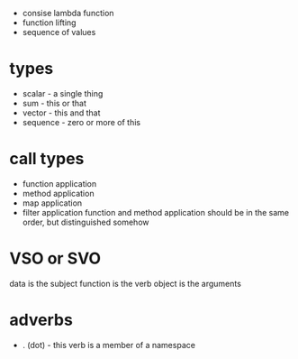 * consise lambda function
* function lifting
* sequence of values

# types
* scalar - a single thing
* sum - this or that
* vector - this and that
* sequence - zero or more of this

# call types
* function application
* method application
* map application
* filter application
function and method application should be in the same order, but distinguished somehow

# VSO or SVO
data is the subject
function is the verb
object is the arguments

# adverbs
* . (dot) - this verb is a member of a namespace

